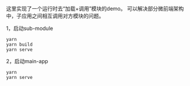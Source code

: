 这里实现了一个运行时去“加载+调用”模块的demo。
可以解决部分微前端架构中，子应用之间相互调用对方模块的问题。

1，启动sub-module
```
yarn 
yarn build
yarn serve
```

2，启动main-app
```
yarn 
yarn serve
```